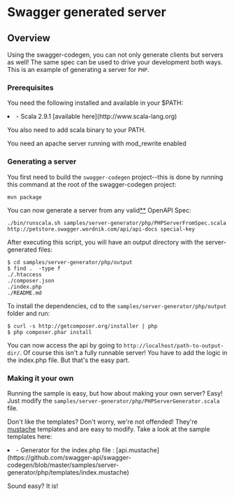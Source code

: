 # Swagger generated server

## Overview
Using the swagger-codegen, you can not only generate clients but servers as well!  The same spec can be used to drive your
development both ways.  This is an example of generating a server for `PHP`.

### Prerequisites
You need the following installed and available in your $PATH:

<li>- Scala 2.9.1 [available here](http://www.scala-lang.org)

You also need to add scala binary to your PATH.

You need an apache server running with mod_rewrite enabled

### Generating a server
You first need to build the `swagger-codegen` project--this is done by running this command at the root of the swagger-codegen project:

```
mvn package
```

You can now generate a server from any valid[**](https://github.com/swagger-api/swagger-codegen/blob/master/README.md#validating-your-swagger-spec) OpenAPI Spec:

```
./bin/runscala.sh samples/server-generator/php/PHPServerFromSpec.scala http://petstore.swagger.wordnik.com/api/api-docs special-key
```

After executing this script, you will have an output directory with the server-generated files:

```
$ cd samples/server-generator/php/output
$ find .  -type f
./.htaccess
./composer.json
./index.php
./README.md
```

To install the dependencies, cd to the `samples/server-generator/php/output` folder and run:

```
$ curl -s http://getcomposer.org/installer | php
$ php composer.phar install
```

You can now access the api by going to `http://localhost/path-to-output-dir/`.  Of course this isn't a fully
runnable server!  You have to add the logic in the index.php file.  But that's the easy part.


### Making it your own
Running the sample is easy, but how about making your own server?  Easy!  Just modify the `samples/server-generator/php/PHPServerGenerator.scala` file.

Don't like the templates?  Don't worry, we're not offended!  They're [mustache](http://mustache.github.com/) templates and are easy to modify.
Take a look at the sample templates here:

<li> - Generator for the index.php file : [api.mustache](https://github.com/swagger-api/swagger-codegen/blob/master/samples/server-generator/php/templates/index.mustache)

Sound easy?  It is!
